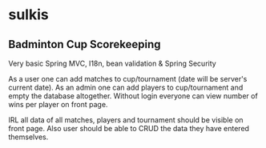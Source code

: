 # sulkis
## Badminton Cup Scorekeeping

Very basic Spring MVC, I18n, bean validation & Spring Security

As a user one can add matches to cup/tournament (date will be server's current date).
As an admin one can add players to cup/tournament and empty the database altogether.
Without login everyone can view number of wins per player on front page.

IRL all data of all matches, players and tournament should be visible on front page. Also user should be able to CRUD the data they have entered themselves.
